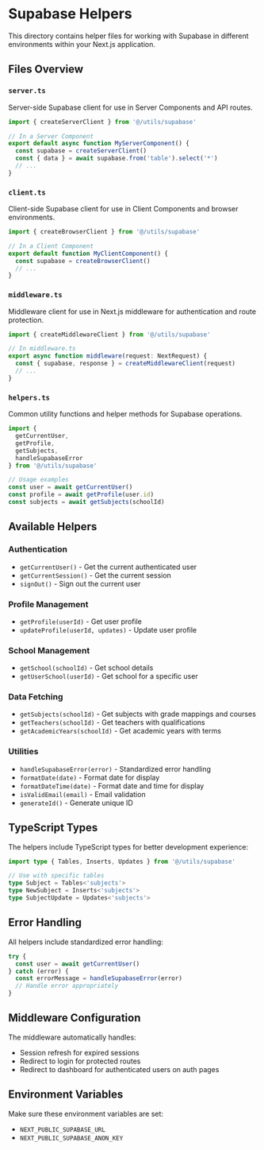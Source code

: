 # Supabase Helpers

This directory contains helper files for working with Supabase in different environments within your Next.js application.

## Files Overview

### `server.ts`
Server-side Supabase client for use in Server Components and API routes.

```typescript
import { createServerClient } from '@/utils/supabase'

// In a Server Component
export default async function MyServerComponent() {
  const supabase = createServerClient()
  const { data } = await supabase.from('table').select('*')
  // ...
}
```

### `client.ts`
Client-side Supabase client for use in Client Components and browser environments.

```typescript
import { createBrowserClient } from '@/utils/supabase'

// In a Client Component
export default function MyClientComponent() {
  const supabase = createBrowserClient()
  // ...
}
```

### `middleware.ts`
Middleware client for use in Next.js middleware for authentication and route protection.

```typescript
import { createMiddlewareClient } from '@/utils/supabase'

// In middleware.ts
export async function middleware(request: NextRequest) {
  const { supabase, response } = createMiddlewareClient(request)
  // ...
}
```

### `helpers.ts`
Common utility functions and helper methods for Supabase operations.

```typescript
import { 
  getCurrentUser, 
  getProfile, 
  getSubjects, 
  handleSupabaseError 
} from '@/utils/supabase'

// Usage examples
const user = await getCurrentUser()
const profile = await getProfile(user.id)
const subjects = await getSubjects(schoolId)
```

## Available Helpers

### Authentication
- `getCurrentUser()` - Get the current authenticated user
- `getCurrentSession()` - Get the current session
- `signOut()` - Sign out the current user

### Profile Management
- `getProfile(userId)` - Get user profile
- `updateProfile(userId, updates)` - Update user profile

### School Management
- `getSchool(schoolId)` - Get school details
- `getUserSchool(userId)` - Get school for a specific user

### Data Fetching
- `getSubjects(schoolId)` - Get subjects with grade mappings and courses
- `getTeachers(schoolId)` - Get teachers with qualifications
- `getAcademicYears(schoolId)` - Get academic years with terms

### Utilities
- `handleSupabaseError(error)` - Standardized error handling
- `formatDate(date)` - Format date for display
- `formatDateTime(date)` - Format date and time for display
- `isValidEmail(email)` - Email validation
- `generateId()` - Generate unique ID

## TypeScript Types

The helpers include TypeScript types for better development experience:

```typescript
import type { Tables, Inserts, Updates } from '@/utils/supabase'

// Use with specific tables
type Subject = Tables<'subjects'>
type NewSubject = Inserts<'subjects'>
type SubjectUpdate = Updates<'subjects'>
```

## Error Handling

All helpers include standardized error handling:

```typescript
try {
  const user = await getCurrentUser()
} catch (error) {
  const errorMessage = handleSupabaseError(error)
  // Handle error appropriately
}
```

## Middleware Configuration

The middleware automatically handles:
- Session refresh for expired sessions
- Redirect to login for protected routes
- Redirect to dashboard for authenticated users on auth pages

## Environment Variables

Make sure these environment variables are set:
- `NEXT_PUBLIC_SUPABASE_URL`
- `NEXT_PUBLIC_SUPABASE_ANON_KEY` 